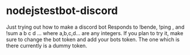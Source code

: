 # nodejstestbot-discord
Just trying out how to make a discord bot 
Responds to !bende, !ping , and !sum a b c d ... where a,b,c,d... are any integers.
If you plan to try it, make sure to change the bot token and add your bots token. The one which is there currently is a dummy token.
